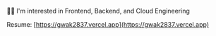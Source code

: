 <!-- https://simpleicons.org -->

🧑‍💻 I'm interested in Frontend, Backend, and Cloud Engineering

Resume: [https://gwak2837.vercel.app](https://gwak2837.vercel.app)
